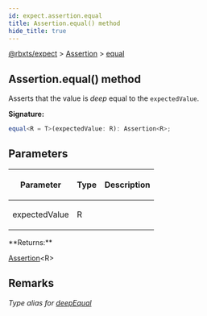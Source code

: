 ```yaml
---
id: expect.assertion.equal
title: Assertion.equal() method
hide_title: true
---
```


[@rbxts/expect](./expect.md) &gt; [Assertion](./expect.assertion.md) &gt; [equal](./expect.assertion.equal.md)

## Assertion.equal() method

Asserts that the value is _deep_ equal to the `expectedValue`<!-- -->.

**Signature:**

```typescript
equal<R = T>(expectedValue: R): Assertion<R>;
```

## Parameters

<table><thead><tr><th>

Parameter


</th><th>

Type


</th><th>

Description


</th></tr></thead>
<tbody><tr><td>

expectedValue


</td><td>

R


</td><td>


</td></tr>
</tbody></table>
**Returns:**

[Assertion](./expect.assertion.md)<!-- -->&lt;R&gt;

## Remarks

_Type alias for [deepEqual](./expect.assertion.deepequal.md)<!-- -->_
